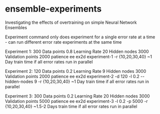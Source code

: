 # ensemble-experiments
Investigating the effects of overtraining on simple Neural Network Ensembles

Experiment command only does experiment for a single error rate at a time - can run different error rate experiments at the same time

Experiment 1:
300 Data points
0.8 Learning Rate
20 Hidden nodes
3000 Validation points
2000 patience
ee ex2d experiment-1 -r {10,20,30,40}
~1 Day train time if all error rates run in parallel

Experiment 2:
120 Data points
0.2 Learning Rate
9 Hidden nodes
3000 Validation points
2000 patience
ee ex2d experiment-2 -d 120 -l 0.2 --hidden-nodes 9 -r {10,20,30,40}
~1 Day train time if all error rates run in parallel

Experiment 3:
300 Data points
0.2 Learning Rate
20 Hidden nodes
3000 Validation points
5000 patience
ee ex2d experiment-3 -l 0.2 -p 5000 -r {10,20,30,40}
~1.5-2 Days train time if all error rates run in parallel
